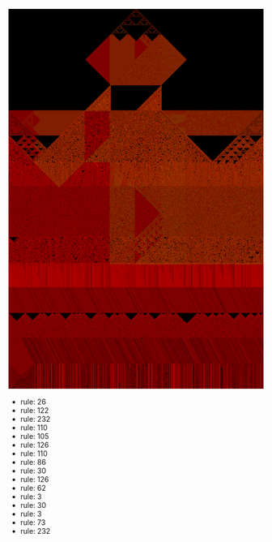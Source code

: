 ![photo](./output.png) 
 * rule: 26
* rule: 122
* rule: 232
* rule: 110
* rule: 105
* rule: 126
* rule: 110
* rule: 86
* rule: 30
* rule: 126
* rule: 62
* rule: 3
* rule: 30
* rule: 3
* rule: 73
* rule: 232
